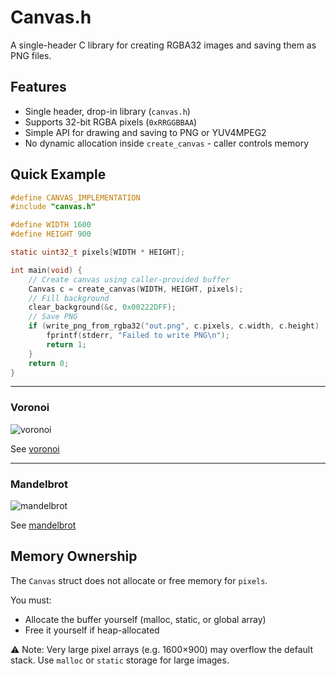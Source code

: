 # Canvas.h

A single-header C library for creating RGBA32 images and saving them as PNG files.

## Features

* Single header, drop-in library (`canvas.h`)
* Supports 32-bit RGBA pixels (`0xRRGGBBAA`)
* Simple API for drawing and saving to PNG or YUV4MPEG2
* No dynamic allocation inside `create_canvas` - caller controls memory

## Quick Example

```c
#define CANVAS_IMPLEMENTATION
#include "canvas.h"

#define WIDTH 1600
#define HEIGHT 900

static uint32_t pixels[WIDTH * HEIGHT];

int main(void) {
    // Create canvas using caller-provided buffer
    Canvas c = create_canvas(WIDTH, HEIGHT, pixels);
    // Fill background
    clear_background(&c, 0x00222DFF);
    // Save PNG
    if (write_png_from_rgba32("out.png", c.pixels, c.width, c.height) != 0) {
        fprintf(stderr, "Failed to write PNG\n");
        return 1;
    }
    return 0;
}
```

---

### Voronoi

![voronoi](demos/vornoi.png "Voronoi")

See [voronoi](demos/voronoi.c)

---

### Mandelbrot

![mandelbrot](demos/mandelbrot.png "Mandelbrot")

See [mandelbrot](demos/mandelbrot.c)

## Memory Ownership

The `Canvas` struct does not allocate or free memory for `pixels`.

You must:

* Allocate the buffer yourself (malloc, static, or global array)
* Free it yourself if heap-allocated

⚠️ Note: Very large pixel arrays (e.g. 1600×900) may overflow the default stack. Use `malloc` or `static` storage for large images.
